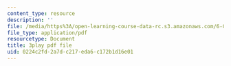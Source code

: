 ```yaml
---
content_type: resource
description: ''
file: /media/https%3A/open-learning-course-data-rc.s3.amazonaws.com/6-006-introduction-to-algorithms-fall-2011/0224c2fd2a7dc217eda6c172b1d16e01_rvdJDijO2Ro.pdf
file_type: application/pdf
resourcetype: Document
title: 3play pdf file
uid: 0224c2fd-2a7d-c217-eda6-c172b1d16e01
---
```

